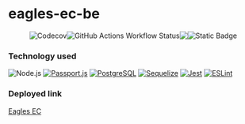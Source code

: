 # eagles-ec-be

<div style="display: flex; justify-content: center;" align="center">

<img src="https://codecov.io/gh/soleil00/eagles-ec-be/branch/dev/graph/badge.svg?token=9c1e8e93-1062-4e49-a58d-b2777a75fb70" alt="Codecov" >
     <img alt="GitHub Actions Workflow Status" src="https://img.shields.io/github/actions/workflow/status/atlp-rwanda/eagles-ec-be/deploy.yml" >
<a href="https://codeclimate.com/github/atlp-rwanda/eagles-ec-be/maintainability"><img src="https://api.codeclimate.com/v1/badges/dfe8454356fb9da65407/maintainability" /></a>
<img alt="Static Badge" src="https://img.shields.io/badge/Reviewed_By-HoundCI-blue?style=flat-square">

</div>

### Technology used

![Node.js](https://img.shields.io/badge/-Node.js-000000?style=flat&logo=node.js)
[![Passport.js](https://img.shields.io/badge/auth%20library-Passport.js-green)](http://www.passportjs.org/)
[![PostgreSQL](https://img.shields.io/badge/database-PostgreSQL-blue)](https://www.postgresql.org/)
[![Sequelize](https://img.shields.io/badge/ORM-Sequelize-orange)](https://sequelize.org/)
[![Jest](https://img.shields.io/badge/testing-Jest-red)](https://jestjs.io/)
[![ESLint](https://img.shields.io/badge/code%20style-ESLint-blueviolet)](https://eslint.org/)

### Deployed link

[Eagles EC](https://eagles-ec-be-development.onrender.com/)
